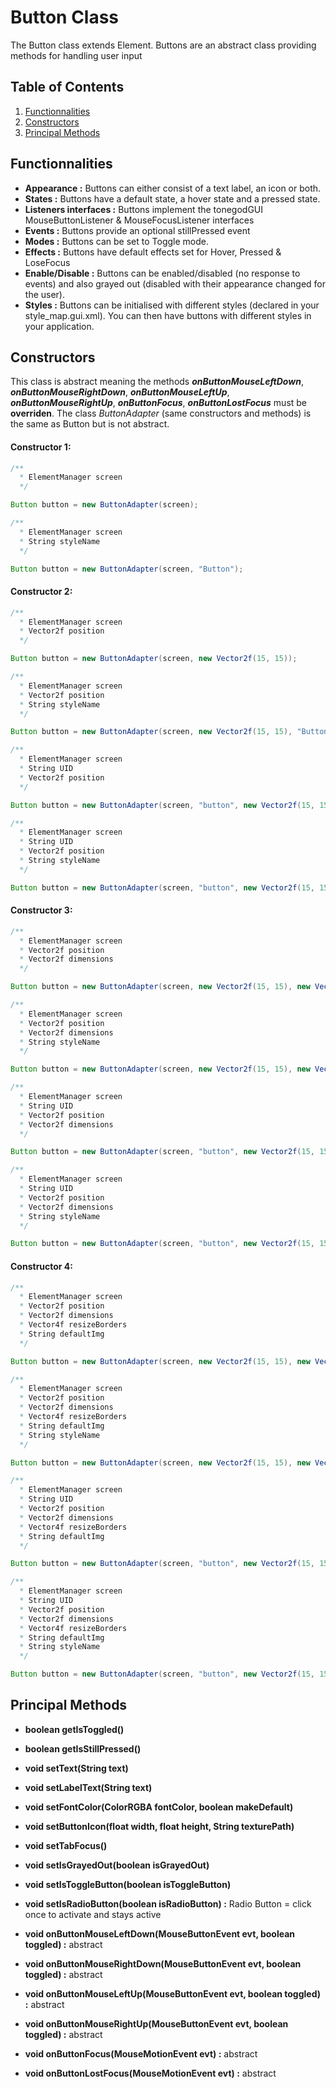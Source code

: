# Button Class

The Button class extends Element.
Buttons are an abstract class providing methods for handling user input

## Table of Contents
1. [Functionnalities](#functionnalities)
2. [Constructors](#constructors)
3. [Principal Methods](#principal-methods)

## Functionnalities
* **Appearance :** Buttons can either consist of a text label, an icon or both.
* **States :** Buttons have a default state, a hover state and a pressed state.
* **Listeners interfaces :** Buttons implement the tonegodGUI MouseButtonListener & MouseFocusListener interfaces
* **Events :** Buttons provide an optional stillPressed event
* **Modes :** Buttons can be set to Toggle mode.
* **Effects :** Buttons have default effects set for Hover, Pressed & LoseFocus
* **Enable/Disable :** Buttons can be enabled/disabled (no response to events)
and also grayed out (disabled with their appearance changed for the user).
* **Styles :** Buttons can be initialised with different styles (declared in your style_map.gui.xml).
You can then have buttons with different styles in your application.


## Constructors
This class is abstract meaning the methods **_onButtonMouseLeftDown_**, **_onButtonMouseRightDown_**, **_onButtonMouseLeftUp_**, **_onButtonMouseRightUp_**, **_onButtonFocus_**, **_onButtonLostFocus_** must be **overriden**.
The class *ButtonAdapter* (same constructors and methods) is the same as Button but is not abstract.

#### Constructor 1:

```java
/**
  * ElementManager screen
  */

Button button = new ButtonAdapter(screen);
```
```java
/**
  * ElementManager screen
  * String styleName
  */

Button button = new ButtonAdapter(screen, "Button");
```

#### Constructor 2:
```java
/**
  * ElementManager screen
  * Vector2f position
  */

Button button = new ButtonAdapter(screen, new Vector2f(15, 15));
```
```java
/**
  * ElementManager screen
  * Vector2f position
  * String styleName
  */

Button button = new ButtonAdapter(screen, new Vector2f(15, 15), "Button");
```
```java
/**
  * ElementManager screen
  * String UID
  * Vector2f position
  */

Button button = new ButtonAdapter(screen, "button", new Vector2f(15, 15));
```
```java
/**
  * ElementManager screen
  * String UID
  * Vector2f position
  * String styleName
  */

Button button = new ButtonAdapter(screen, "button", new Vector2f(15, 15), "Button");
```

#### Constructor 3:
```java
/**
  * ElementManager screen
  * Vector2f position
  * Vector2f dimensions
  */

Button button = new ButtonAdapter(screen, new Vector2f(15, 15), new Vector2f(300, 400));
```
```java
/**
  * ElementManager screen
  * Vector2f position
  * Vector2f dimensions
  * String styleName
  */

Button button = new ButtonAdapter(screen, new Vector2f(15, 15), new Vector2f(300, 400), "Button");
```
```java
/**
  * ElementManager screen
  * String UID
  * Vector2f position
  * Vector2f dimensions
  */

Button button = new ButtonAdapter(screen, "button", new Vector2f(15, 15), new Vector2f(300, 400));;
```
```java
/**
  * ElementManager screen
  * String UID
  * Vector2f position
  * Vector2f dimensions
  * String styleName
  */

Button button = new ButtonAdapter(screen, "button", new Vector2f(15, 15), new Vector2f(300, 400), "Button");;
```

#### Constructor 4:
```java
/**
  * ElementManager screen
  * Vector2f position
  * Vector2f dimensions
  * Vector4f resizeBorders
  * String defaultImg
  */

Button button = new ButtonAdapter(screen, new Vector2f(15, 15), new Vector2f(300, 400), new Vector4f(4, 4, 4, 4), "tonegod/gui/style/def/Button/button_x_u.png");
```
```java
/**
  * ElementManager screen
  * Vector2f position
  * Vector2f dimensions
  * Vector4f resizeBorders
  * String defaultImg
  * String styleName
  */

Button button = new ButtonAdapter(screen, new Vector2f(15, 15), new Vector2f(300, 400), new Vector4f(4, 4, 4, 4), "tonegod/gui/style/def/Button/button_x_u.png", "Button");
```
```java
/**
  * ElementManager screen
  * String UID
  * Vector2f position
  * Vector2f dimensions
  * Vector4f resizeBorders
  * String defaultImg
  */

Button button = new ButtonAdapter(screen, "button", new Vector2f(15, 15), new Vector2f(300, 400), new Vector4f(4, 4, 4, 4), "tonegod/gui/style/def/Button/button_x_u.png");
```
```java
/**
  * ElementManager screen
  * String UID
  * Vector2f position
  * Vector2f dimensions
  * Vector4f resizeBorders
  * String defaultImg
  * String styleName
  */

Button button = new ButtonAdapter(screen, "button", new Vector2f(15, 15), new Vector2f(300, 400), new Vector4f(4, 4, 4, 4), "tonegod/gui/style/def/Button/button_x_u.png", "Button");
```

## Principal Methods

* **boolean getIsToggled()**
* **boolean getIsStillPressed()**


* **void setText(String text)**
* **void setLabelText(String text)**
* **void setFontColor(ColorRGBA fontColor, boolean makeDefault)**
* **void setButtonIcon(float width, float height, String texturePath)**


* **void setTabFocus()**
* **void setIsGrayedOut(boolean isGrayedOut)**
* **void setIsToggleButton(boolean isToggleButton)**
* **void setIsRadioButton(boolean isRadioButton) :** Radio Button = click once to activate and stays active


* **void onButtonMouseLeftDown(MouseButtonEvent evt, boolean toggled) :** abstract
* **void onButtonMouseRightDown(MouseButtonEvent evt, boolean toggled) :** abstract
* **void onButtonMouseLeftUp(MouseButtonEvent evt, boolean toggled) :** abstract
* **void onButtonMouseRightUp(MouseButtonEvent evt, boolean toggled) :** abstract
* **void onButtonFocus(MouseMotionEvent evt) :** abstract
* **void onButtonLostFocus(MouseMotionEvent evt) :** abstract

